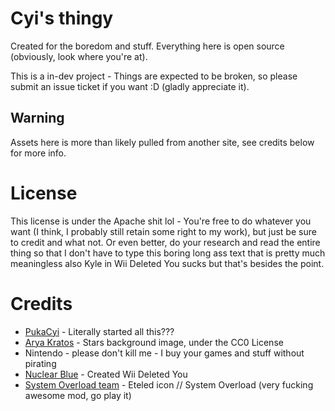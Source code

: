 # Cyi's thingy
Created for the boredom and stuff. Everything here is open source (obviously, look where you're at).

This is a in-dev project - Things are expected to be broken, so please submit an issue ticket if you want :D (gladly appreciate it).

## Warning
Assets here is more than likely pulled from another site, see credits below for more info.

# License
This license is under the Apache shit lol - You're free to do whatever you want (I think, I probably still retain some right to my work), but just be sure to credit and what not. Or even better, do your research and read the entire thing so that I don't have to type this boring long ass text that is pretty much meaningless also Kyle in Wii Deleted You sucks but that's besides the point.

# Credits
* [PukaCyi](https://twitter.com/PukaCyi) - Literally started all this???
* [Arya Kratos](https://www.pexels.com/@arya-kratos-14739/) - Stars background image, under the CC0 License
* Nintendo - please don't kill me - I buy your games and stuff without pirating 
* [Nuclear Blue](https://twitter.com/NucluearBlue) - Created Wii Deleted You
* [System Overload team](https://gamebanana.com/mods/477139) - Eteled icon // System Overload (very fucking awesome mod, go play it)